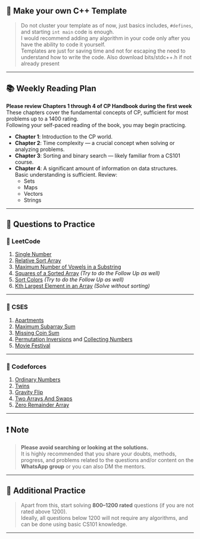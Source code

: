 ## 🔧 Make your own C++ Template

> Do not cluster your template as of now, just basics includes, `#defines`, and starting `int main` code is enough.  
> I would recommend adding any algorithm in your code only after you have the ability to code it yourself.  
> Templates are just for saving time and not for escaping the need to understand how to write the code.
> Also download bits/stdc++.h if not already present
---

## 📚 Weekly Reading Plan

**Please review Chapters 1 through 4 of CP Handbook during the first week**  
These chapters cover the fundamental concepts of CP, sufficient for most problems up to a 1400 rating.  
Following your self-paced reading of the book, you may begin practicing.

- **Chapter 1**: Introduction to the CP world.
- **Chapter 2**: Time complexity — a crucial concept when solving or analyzing problems.
- **Chapter 3**: Sorting and binary search — likely familiar from a CS101 course.
- **Chapter 4**: A significant amount of information on data structures.  
  Basic understanding is sufficient. Review:
  - Sets
  - Maps
  - Vectors
  - Strings

---

## 🧠 Questions to Practice

### 🔹 LeetCode

1. [Single Number](https://leetcode.com/problems/single-number/description/?envType=study-plan-v2&envId=leetcode-75)  
2. [Relative Sort Array](https://leetcode.com/problems/relative-sort-array/)  
3. [Maximum Number of Vowels in a Substring](https://leetcode.com/problems/maximum-number-of-vowels-in-a-substring-of-given-length/description/?envType=study-plan-v2&envId=leetcode-75)  
4. [Squares of a Sorted Array](https://leetcode.com/problems/squares-of-a-sorted-array/) *(Try to do the Follow Up as well)*  
5. [Sort Colors](https://leetcode.com/problems/sort-colors/) *(Try to do the Follow Up as well)*  
6. [Kth Largest Element in an Array](https://leetcode.com/problems/kth-largest-element-in-an-array/) *(Solve without sorting)*  

---

### 🔹 CSES

1. [Apartments](https://cses.fi/problemset/task/1084)  
2. [Maximum Subarray Sum](https://cses.fi/problemset/task/1643/)  
3. [Missing Coin Sum](https://cses.fi/problemset/task/2183)  
4. [Permutation Inversions](https://cses.fi/problemset/task/2216/) and [Collecting Numbers](https://cses.fi/problemset/task/2217/)  
5. [Movie Festival](https://cses.fi/problemset/task/1619/)  

---

### 🔹 Codeforces

1. [Ordinary Numbers](https://codeforces.com/problemset/problem/1520/B)  
2. [Twins](https://codeforces.com/problemset/problem/160/A)  
3. [Gravity Flip](https://codeforces.com/problemset/problem/405/A)  
4. [Two Arrays And Swaps](https://codeforces.com/contest/1353/problem/B)  
5. [Zero Remainder Array](https://codeforces.com/contest/1374/problem/D)  

---

## ❗️ Note

> **Please avoid searching or looking at the solutions.**  
> It is highly recommended that you share your doubts, methods, progress, and problems related to the questions and/or content on the **WhatsApp group** or you can also DM the mentors.

---

## 🧩 Additional Practice

> Apart from this, start solving **800–1200 rated** questions (if you are not rated above 1200).  
> Ideally, all questions below 1200 will not require any algorithms, and can be done using basic CS101 knowledge.

---
